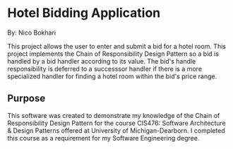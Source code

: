 # Hotel Bidding Application

By: Nico Bokhari 

This project allows the user to enter and submit a bid for a hotel room. This project implements the Chain of Responsibility Design Pattern so a bid is handled by a bid handler according to its value. The bid's handle responsibility is deferred to a successsor handler if there is a more specialized handler for finding a hotel room within the bid's price range. 

## Purpose

This software was created to demonstrate my knowledge of the Chain of Responsibility Design Pattern for the course CIS476: Software Architecture & Design Patterns offered at University of Michigan-Dearborn. I completed this course as a requirement for my Software Engineering degree. 

